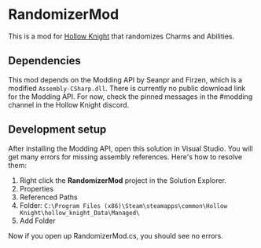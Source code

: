 # RandomizerMod

This is a mod for [Hollow Knight](http://hollowknight.com/) that randomizes Charms and Abilities.

## Dependencies

This mod depends on the Modding API by Seanpr and Firzen, which is a modified `Assembly-CSharp.dll`.
There is currently no public download link for the Modding API.
For now, check the pinned messages in the #modding channel in the Hollow Knight discord.

## Development setup

After installing the Modding API, open this solution in Visual Studio.
You will get many errors for missing assembly references.
Here's how to resolve them:

1. Right click the **RandomizerMod** project in the Solution Explorer.
2. Properties
3. Referenced Paths
4. Folder: `C:\Program Files (x86)\Steam\steamapps\common\Hollow Knight\hollow_knight_Data\Managed\`
5. Add Folder

Now if you open up RandomizerMod.cs, you should see no errors.
